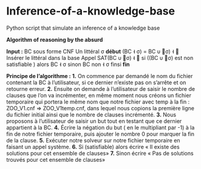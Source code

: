 # Inference-of-a-knowledge-base
Python script that simulate an inference of a knowledge base

**Algorithm of reasoning by the absurd**

**Input :**
	BC sous forme CNF
	Un littéral σ
**début**
	(BC ˧ σ) = BC υ σ) ˧ 
	Insérer le littéral dans la base
	Appel SAT(BC υ σ) ˧ 
	si ((BC υ σ) est non satisfiable )
		alors
			BC ˧ σ
		sinon
			BC non ˧ σ
		finsi
**fin**


**Principe de l’algorithme :**
    **1.** On commence par demandé le nom du fichier contenant la BC à l’utilisateur, si ce dernier n’existe pas on s’arrête et on retourne erreur.
    **2.** Ensuite on demande à l’utilisateur de saisir le nombre de clauses que l’on va incrémenter, en même moment nous créons un fichier temporaire qui portera le même nom que notre fichier avec temp à la fin : ZOO_V1.cnf ⇒  ZOO_V1temp.cnf, dans lequel nous copions la première ligne du fichier initial ainsi que le nombre de clauses incrémenté.
    **3.** Nous proposons à l’utilisateur de saisir un but tout en testant que ce dernier appartient à la BC.
    **4.** Écrire la négation du but ( en le multipliant par -1) à la fin de notre fichier temporaire, puis ajouter le nombre 0 pour marquer la fin de la clause.
    **5.** Exécuter notre solveur sur notre fichier temporaire en faisant un appel système.
    **6.** Si (satisfiable) alors écrire « Il existe des solutions pour cet ensemble de clauses»
    **7.** Sinon écrire « Pas de solutions trouvés pour cet ensemble de clauses»
